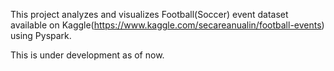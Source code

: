 This project analyzes and visualizes Football(Soccer) event dataset available on Kaggle(https://www.kaggle.com/secareanualin/football-events) using Pyspark.

This is under development as of now.
